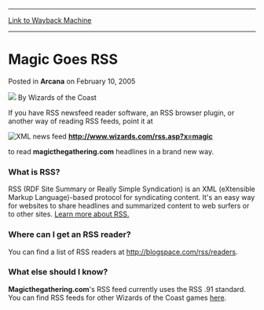 
---
[Link to Wayback Machine](https://web.archive.org/web/20221014142957/https://magic.wizards.com/en/articles/archive/arcana/magic-goes-rss-2005-02-10)

[_metadata_:author]:- "Wizards of the Coast"
[_metadata_:description]:- "If you have RSS newsfeed reader software, an RSS browser plugin, or another way of reading RSS feeds, point it at http://www.wizards.com/rss.asp?x=magicto read magicthegathering.com headlines in a brand new way.What is RSS?RSS (RDF Site Summary or Really Simple Syndication) is an XML (eXtensible Markup Language)-based protocol for syndicating content. It's an easy way for"
[_metadata_:generator]:- "Drupal 7 (http://drupal.org)"
[_metadata_:node]:- "608266"
[_metadata_:publish_date]:- "2005-02-10"
[_metadata_:source]:- "div-main-content"
[_metadata_:title]:- "Magic Goes RSS"
[_metadata_:wayback_capture_timestamp]:- "2022-10-14 14:29:57"
[_metadata_:wayback_raw_url]:- "https://web.archive.org/web/20221014142957id_/https://magic.wizards.com/en/articles/archive/arcana/magic-goes-rss-2005-02-10"
[_metadata_:wayback_url]:- "https://magic.wizards.com/en/articles/archive/arcana/magic-goes-rss-2005-02-10"
---


Magic Goes RSS
==============



 Posted in **Arcana**
 on February 10, 2005 






![](https://media.magic.wizards.com/styles/auth_small/public/images/person/wizards_author.jpg)
By Wizards of the Coast











If you have RSS newsfeed reader software, an RSS browser plugin, or another way of reading RSS feeds, point it at

![XML news feed](https://media.magic.wizards.com/image_legacy_migration/magic/images/xml_rss.gif) **<http://www.wizards.com/rss.asp?x=magic>**

to read **magicthegathering.com** headlines in a brand new way.

### What is RSS?

RSS (RDF Site Summary or Really Simple Syndication) is an XML (eXtensible Markup Language)-based protocol for syndicating content. It's an easy way for websites to share headlines and summarized content to web surfers or to other sites. [Learn more about RSS.](http://webmonkey.wired.com/webmonkey/03/17/index3a.html)


### Where can I get an RSS reader?

You can find a list of RSS readers at <http://blogspace.com/rss/readers>.

### What else should I know?

**Magicthegathering.com**'s RSS feed currently uses the RSS .91 standard. You can find RSS feeds for other Wizards of the Coast games [here](http://archive.wizards.com/Magic/Magazine/Article.aspx?x=welcome/rss).








